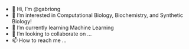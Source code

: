 - 👋 Hi, I’m @gabriong
- 👀 I’m interested in Computational Biology, Biochemistry, and Synthetic Biology!
- 🌱 I’m currently learning Machine Learning
- 💞️ I’m looking to collaborate on ...
- 📫 How to reach me ...

<!---
gabriong/gabriong is a ✨ special ✨ repository because its `README.md` (this file) appears on your GitHub profile.
You can click the Preview link to take a look at your changes.
--->
